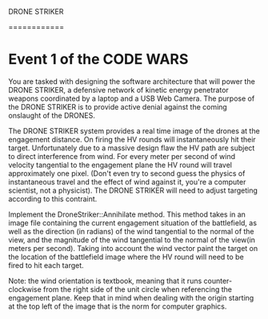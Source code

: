 DRONE STRIKER

============

Event 1 of the CODE WARS
============

You are tasked with designing the software architecture that will power
the DRONE STRIKER, a defensive network of kinetic energy penetrator weapons
coordinated by a laptop and a USB Web Camera. The purpose of the DRONE STRIKER
is to provide active denial against the coming onslaught of the DRONES.

The DRONE STRIKER system provides a real time image of the drones at the
engagement distance. On firing the HV rounds will instantaneously hit their
target. Unfortunately due to a massive design flaw the HV path are subject
to direct interference from wind. For every meter per second of wind velocity
tangential to the engagement plane the HV round will travel approximately one
pixel. (Don't even try to second guess the physics of instantaneous travel and
the effect of wind against it, you're a computer scientist, not a physicist). 
The DRONE STRIKER will need to adjust targeting according to this contraint.

Implement the DroneStriker::Annihilate method. This method takes in an image
file containing the current engagement situation of the battlefield, as well
as the direction (in radians) of the wind tangential to the normal of the
view, and the magnitude of the wind tangential to the normal of the view(in
meters per second). Taking into account the wind vector paint the target on the
location of the battlefield image where the HV round will need to be fired to
hit each target.

Note: the wind orientation is textbook, meaning that it runs counter-clockwise
from the right side of the unit circle when referencing the engagement plane. 
Keep that in mind when dealing with the origin starting at the top left of the 
image that is the norm for computer graphics.


